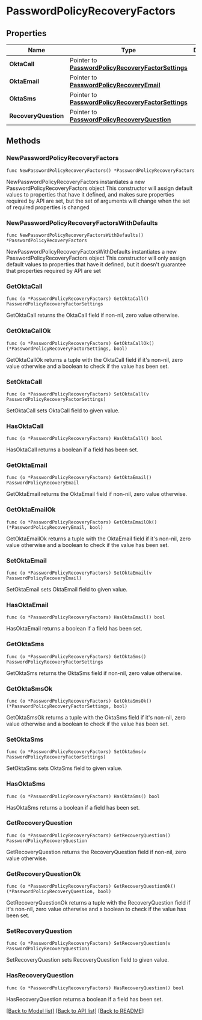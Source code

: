 # PasswordPolicyRecoveryFactors

## Properties

Name | Type | Description | Notes
------------ | ------------- | ------------- | -------------
**OktaCall** | Pointer to [**PasswordPolicyRecoveryFactorSettings**](PasswordPolicyRecoveryFactorSettings.md) |  | [optional] 
**OktaEmail** | Pointer to [**PasswordPolicyRecoveryEmail**](PasswordPolicyRecoveryEmail.md) |  | [optional] 
**OktaSms** | Pointer to [**PasswordPolicyRecoveryFactorSettings**](PasswordPolicyRecoveryFactorSettings.md) |  | [optional] 
**RecoveryQuestion** | Pointer to [**PasswordPolicyRecoveryQuestion**](PasswordPolicyRecoveryQuestion.md) |  | [optional] 

## Methods

### NewPasswordPolicyRecoveryFactors

`func NewPasswordPolicyRecoveryFactors() *PasswordPolicyRecoveryFactors`

NewPasswordPolicyRecoveryFactors instantiates a new PasswordPolicyRecoveryFactors object
This constructor will assign default values to properties that have it defined,
and makes sure properties required by API are set, but the set of arguments
will change when the set of required properties is changed

### NewPasswordPolicyRecoveryFactorsWithDefaults

`func NewPasswordPolicyRecoveryFactorsWithDefaults() *PasswordPolicyRecoveryFactors`

NewPasswordPolicyRecoveryFactorsWithDefaults instantiates a new PasswordPolicyRecoveryFactors object
This constructor will only assign default values to properties that have it defined,
but it doesn't guarantee that properties required by API are set

### GetOktaCall

`func (o *PasswordPolicyRecoveryFactors) GetOktaCall() PasswordPolicyRecoveryFactorSettings`

GetOktaCall returns the OktaCall field if non-nil, zero value otherwise.

### GetOktaCallOk

`func (o *PasswordPolicyRecoveryFactors) GetOktaCallOk() (*PasswordPolicyRecoveryFactorSettings, bool)`

GetOktaCallOk returns a tuple with the OktaCall field if it's non-nil, zero value otherwise
and a boolean to check if the value has been set.

### SetOktaCall

`func (o *PasswordPolicyRecoveryFactors) SetOktaCall(v PasswordPolicyRecoveryFactorSettings)`

SetOktaCall sets OktaCall field to given value.

### HasOktaCall

`func (o *PasswordPolicyRecoveryFactors) HasOktaCall() bool`

HasOktaCall returns a boolean if a field has been set.

### GetOktaEmail

`func (o *PasswordPolicyRecoveryFactors) GetOktaEmail() PasswordPolicyRecoveryEmail`

GetOktaEmail returns the OktaEmail field if non-nil, zero value otherwise.

### GetOktaEmailOk

`func (o *PasswordPolicyRecoveryFactors) GetOktaEmailOk() (*PasswordPolicyRecoveryEmail, bool)`

GetOktaEmailOk returns a tuple with the OktaEmail field if it's non-nil, zero value otherwise
and a boolean to check if the value has been set.

### SetOktaEmail

`func (o *PasswordPolicyRecoveryFactors) SetOktaEmail(v PasswordPolicyRecoveryEmail)`

SetOktaEmail sets OktaEmail field to given value.

### HasOktaEmail

`func (o *PasswordPolicyRecoveryFactors) HasOktaEmail() bool`

HasOktaEmail returns a boolean if a field has been set.

### GetOktaSms

`func (o *PasswordPolicyRecoveryFactors) GetOktaSms() PasswordPolicyRecoveryFactorSettings`

GetOktaSms returns the OktaSms field if non-nil, zero value otherwise.

### GetOktaSmsOk

`func (o *PasswordPolicyRecoveryFactors) GetOktaSmsOk() (*PasswordPolicyRecoveryFactorSettings, bool)`

GetOktaSmsOk returns a tuple with the OktaSms field if it's non-nil, zero value otherwise
and a boolean to check if the value has been set.

### SetOktaSms

`func (o *PasswordPolicyRecoveryFactors) SetOktaSms(v PasswordPolicyRecoveryFactorSettings)`

SetOktaSms sets OktaSms field to given value.

### HasOktaSms

`func (o *PasswordPolicyRecoveryFactors) HasOktaSms() bool`

HasOktaSms returns a boolean if a field has been set.

### GetRecoveryQuestion

`func (o *PasswordPolicyRecoveryFactors) GetRecoveryQuestion() PasswordPolicyRecoveryQuestion`

GetRecoveryQuestion returns the RecoveryQuestion field if non-nil, zero value otherwise.

### GetRecoveryQuestionOk

`func (o *PasswordPolicyRecoveryFactors) GetRecoveryQuestionOk() (*PasswordPolicyRecoveryQuestion, bool)`

GetRecoveryQuestionOk returns a tuple with the RecoveryQuestion field if it's non-nil, zero value otherwise
and a boolean to check if the value has been set.

### SetRecoveryQuestion

`func (o *PasswordPolicyRecoveryFactors) SetRecoveryQuestion(v PasswordPolicyRecoveryQuestion)`

SetRecoveryQuestion sets RecoveryQuestion field to given value.

### HasRecoveryQuestion

`func (o *PasswordPolicyRecoveryFactors) HasRecoveryQuestion() bool`

HasRecoveryQuestion returns a boolean if a field has been set.


[[Back to Model list]](../README.md#documentation-for-models) [[Back to API list]](../README.md#documentation-for-api-endpoints) [[Back to README]](../README.md)


